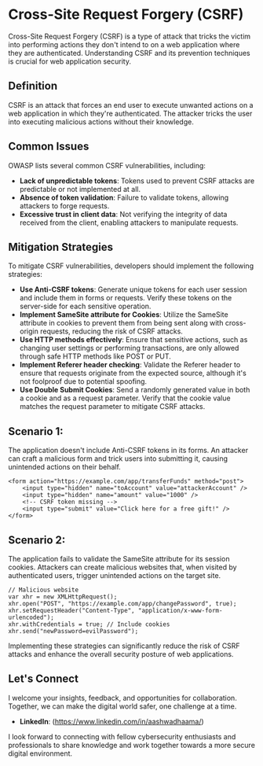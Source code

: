 # Cross-Site Request Forgery (CSRF)

Cross-Site Request Forgery (CSRF) is a type of attack that tricks the victim into performing actions they don't intend to on a web application where they are authenticated. Understanding CSRF and its prevention techniques is crucial for web application security.

## Definition

CSRF is an attack that forces an end user to execute unwanted actions on a web application in which they're authenticated. The attacker tricks the user into executing malicious actions without their knowledge.

## Common Issues

OWASP lists several common CSRF vulnerabilities, including:

- **Lack of unpredictable tokens**: Tokens used to prevent CSRF attacks are predictable or not implemented at all.
- **Absence of token validation**: Failure to validate tokens, allowing attackers to forge requests.
- **Excessive trust in client data**: Not verifying the integrity of data received from the client, enabling attackers to manipulate requests.

## Mitigation Strategies

To mitigate CSRF vulnerabilities, developers should implement the following strategies:

- **Use Anti-CSRF tokens**: Generate unique tokens for each user session and include them in forms or requests. Verify these tokens on the server-side for each sensitive operation.
- **Implement SameSite attribute for Cookies**: Utilize the SameSite attribute in cookies to prevent them from being sent along with cross-origin requests, reducing the risk of CSRF attacks.
- **Use HTTP methods effectively**: Ensure that sensitive actions, such as changing user settings or performing transactions, are only allowed through safe HTTP methods like POST or PUT.
- **Implement Referer header checking**: Validate the Referer header to ensure that requests originate from the expected source, although it's not foolproof due to potential spoofing.
- **Use Double Submit Cookies**: Send a randomly generated value in both a cookie and as a request parameter. Verify that the cookie value matches the request parameter to mitigate CSRF attacks.

## Scenario 1:

The application doesn't include Anti-CSRF tokens in its forms. An attacker can craft a malicious form and trick users into submitting it, causing unintended actions on their behalf.

```
<form action="https://example.com/app/transferFunds" method="post">
    <input type="hidden" name="toAccount" value="attackerAccount" />
    <input type="hidden" name="amount" value="1000" />
    <!-- CSRF token missing -->
    <input type="submit" value="Click here for a free gift!" />
</form>
```

## Scenario 2:

The application fails to validate the SameSite attribute for its session cookies. Attackers can create malicious websites that, when visited by authenticated users, trigger unintended actions on the target site.

```
// Malicious website
var xhr = new XMLHttpRequest();
xhr.open("POST", "https://example.com/app/changePassword", true);
xhr.setRequestHeader("Content-Type", "application/x-www-form-urlencoded");
xhr.withCredentials = true; // Include cookies
xhr.send("newPassword=evilPassword");
```

Implementing these strategies can significantly reduce the risk of CSRF attacks and enhance the overall security posture of web applications.

## Let's Connect

I welcome your insights, feedback, and opportunities for collaboration. Together, we can make the digital world safer, one challenge at a time.

- **LinkedIn**: (https://www.linkedin.com/in/aashwadhaama/)

I look forward to connecting with fellow cybersecurity enthusiasts and professionals to share knowledge and work together towards a more secure digital environment.
